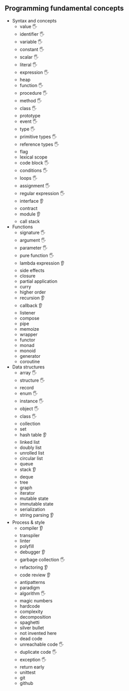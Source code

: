 ## Programming fundamental concepts

- Syntax and concepts
  - value 🖐️
  - identifier 🖐️
  - variable 🖐️
  - constant 🖐️
  - scalar 🖐️
  - literal 🖐️
  - expression 🖐️
  - heap
  - function 🖐️
  - procedure 🖐️
  - method 🖐️
  - class 🖐️
  - prototype
  - event 🖐️
  - type 🖐️
  - primitive types 🖐️
  - reference types 🖐️
  - flag
  - lexical scope
  - code block 🖐️
  - conditions 🖐️
  - loops 🖐️
  - assignment 🖐️
  - regular expression 🖐️
  - interface  👂
  - contract
  - module 👂
  - call stack
- Functions
  - signature 🖐️
  - argument 🖐️
  - parameter 🖐️
  - pure function 🖐️
  - lambda expression 👂
  - side effects
  - closure
  - partial application
  - curry
  - higher order
  - recursion 👂
  - callback 👂
  - listener
  - compose
  - pipe
  - memoize
  - wrapper
  - functor
  - monad
  - monoid
  - generator
  - coroutine
- Data structures
  - array 🖐️
  - structure 🖐️
  - record 
  - enum 🖐️
  - instance 🖐️ 
  - object 🖐️
  - class 🖐️
  - collection
  - set
  - hash table 👂
  - linked list
  - doubly list
  - unrolled list
  - circular list
  - queue
  - stack 👂
  - deque
  - tree
  - graph
  - iterator
  - mutable state
  - immutable state
  - serialization
  - string parsing 👂
- Process & style
  - compiler 👂
  - transpiler
  - linter
  - polyfill
  - debugger 👂
  - garbage collection 🖐️
  - refactoring 👂
  - code review 👂
  - antipatterns
  - paradigm
  - algorithm 🖐️
  - magic numbers
  - hardcode
  - complexity
  - decomposition
  - spaghetti
  - silver bullet
  - not invented here
  - dead code
  - unreachable code 🖐️
  - duplicate code 🖐️
  - exception 🖐️
  - return early
  - unittest
  - git
  - github
